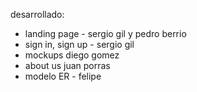 desarrollado:
- landing page - sergio gil y pedro berrio
- sign in, sign up - sergio gil
- mockups diego gomez
- about us juan porras
- modelo ER - felipe